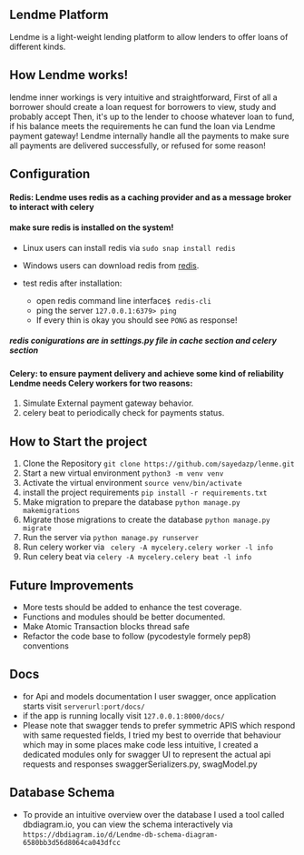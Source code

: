 ## Lendme Platform
Lendme is a light-weight lending platform to allow lenders to offer loans of different kinds.

## How Lendme works!

lendme inner workings is very intuitive and straightforward,
First of all a borrower should create a loan request for borrowers to view, study and probably accept
Then, it's up to the lender to choose whatever loan to fund, if his balance meets the requirements he can fund the loan via Lendme payment gateway!
Lendme internally handle all the payments to make sure all payments are delivered successfully, or refused for some reason! 

## Configuration

#### Redis: Lendme uses redis as a caching provider and as a message broker to interact with celery
#### make sure redis is installed on the system!
- Linux users can install redis via `sudo snap install redis`
- Windows users can download redis from <a href="https://redis.io/download">redis</a>.

- test redis after  installation:
  - open redis command line interface`$ redis-cli`
  - ping the server `127.0.0.1:6379> ping`
  - If every thin is okay you should see `PONG` as response!
##### redis conigurations are in settings.py file in cache section and celery section

#### Celery: to ensure payment delivery and achieve some kind of reliability Lendme needs Celery workers for two reasons:
 1. Simulate External payment gateway behavior.
 2. celery beat to periodically check for payments status.


## How to Start the project
 1. Clone the Repository    `git clone https://github.com/sayedazp/lenme.git`
 2. Start a new virtual environment  `python3 -m venv venv`
 3. Activate the virtual environment `source venv/bin/activate` 
 4. install the project requirements `pip install -r requirements.txt`
 5. Make migration to prepare the database `python manage.py makemigrations`
 6. Migrate those migrations to create the database `python manage.py migrate`
 7. Run the server via `python manage.py runserver`
 8. Run celery worker via ` celery -A mycelery.celery worker -l info`
 9. Run celery beat via `celery -A mycelery.celery beat -l info`  

## Future Improvements

 - More tests should be added to enhance the test coverage.
 - Functions and modules should be better documented.
 - Make Atomic Transaction blocks thread safe
 - Refactor the code base to follow (pycodestyle formely pep8) conventions

## Docs
 - for Api and models documentation I user swagger, once application starts visit `serverurl:port/docs/`
 - if the app is running locally visit `127.0.0.1:8000/docs/`
 - Please note that swagger tends to prefer symmetric APIS which respond with same requested fields, I tried my best to override that behaviour which may in some places make code less intuitive, I created a dedicated modules only for swagger UI to represent the actual api requests and responses swaggerSerializers.py, swagModel.py

## Database Schema
 - To provide an intuitive overview over the database I used a tool called dbdiagram.io, you can view the schema interactively via `https://dbdiagram.io/d/Lendme-db-schema-diagram-6580bb3d56d8064ca043dfcc`

